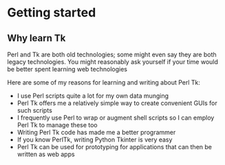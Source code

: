 # Getting started

## Why learn Tk

Perl and Tk are both old technologies; some might even say they are both legacy technologies. 
You might reasonably ask yourself if your time would be better spent learning web technologies

Here are some of my reasons for learning and writing about Perl Tk:

- I use Perl scripts quite a lot for my own data munging
- Perl Tk offers me a relatively simple way to create convenient GUIs for such scripts
- I frequently use Perl to wrap or augment shell scripts so I can employ Perl Tk to manage these too
- Writing Perl Tk code has made me a better programmer
- If you know PerlTk, writing Python Tkinter is very easy
- Perl Tk can be used for prototyping for applications that can then be written as web apps



